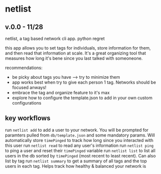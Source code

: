 # netlist 
## v.0.0 - 11/28
netlist, a tag based network cli app. python regret

this app allows you to set tags for individuals, store information for them, and then read that information at scale. It's a great organizing tool that measures how long it's bene since you last talked with someoneone.

recommendations:
- be picky about tags you have --> try to minimize them
- app works best when try to give each person 1 tag. Networks should be focused anways!
- embrace the tag and organize feature to it's max
- explore how to configure the template.json to add in your own custom configurations

## key workflows
run `netlist add` to add a user to your network. You will be prompted for paramters pulled from `db/template.json` and some mandatory params. Will automatically store `timePinged` to track how long since you interacted with this user
run `netlist read` to read any user's information
run `netlist ping` to ping a user and reset their `timePinged` variable
run `netlist list` to list all users in the db sorted by `timePinged` (most recent to least recent). Can also list by tag 
run `netlist summary` to get a summary of all tags and the top users in each tag. Helps track how healthy & balanced your network is
